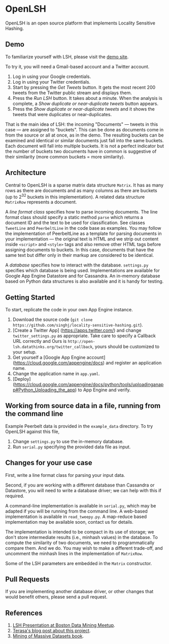 OpenLSH
=======

OpenLSH is an open source platform that implements Locality Sensitive Hashing. 

Demo
----

To familiarize yourself with LSH, please visit the [demo site](http://open-lsh.datathinks.org).

To try it, you will need a Gmail-based account and a Twitter account. 
 1. Log in using your Google credentials.
 2. Log in using your Twitter credentials.
 3. Start by pressing the _Get Tweets_ button. It gets the most recent 200 tweets from the Twitter public stream and displays them.
 4. Press the _Run LSH_ button. It takes about a minute. When the analysis is complete, a _Show duplicate or near-duplicate tweets_ button appears.
 5. Press the _Show duplicate or near-duplicate tweets_ and it shows the tweets that were duplicates or near-duplicates.

That is the main idea of LSH: the incoming "Documents" &mdash; tweets in this case &mdash; are assigned to "buckets".
This can be done as documents come in from the source or all at once, as in the demo.
The resulting buckets can be examined and identical or similar documents just fall into the same buckets.
Each document will fall into multiple buckets.
It is not a perfect indicator but the number of buckets two documents have in common is suggestive of their similarity (more common buckets = more similarity).   

Architecture
------------

Central to OpenLSH is a sparse matrix data structure `Matrix`. 
It has as many rows as there are documents and as many columns as there are buckets (up to 2<sup>32</sup> buckets in this implementation).
A related data structure `MatrixRow` represents a document.

A _line format class_ specifies how to parse incoming documents. 
The line format class should specify a static method `parse` which returns a document ID and the text to be used for classification.
See classes `TweetLine` and `PeerbeltLine` in the code base as examples.
You may follow the implementation of PeerbeltLine as a template for parsing documents in your implementation &mdash; 
the original text is HTML and we strip out content inside `<script>` and `<style>` tags and also remove other HTML tags before assigning documents to buckets.
In this case, documents that have the same text but differ only in their markup are considered to be identical.

A _database_ specifies how to interact with the database. `settings.py` specifies which database is being used.
Implementations are available for Google App Engine Datastore and for Cassandra. 
An in-memory database based on Python data structures is also available and it is handy for testing.

Getting Started
---------------

To start, replicate the code in your own App Engine instance.

 1. Download the source code (`git clone https://github.com/singhj/locality-sensitive-hashing.git`).
 2. [Create a Twitter App] (https://apps.twitter.com/) and change `twitter_settings.py` as appropriate.
    Take care to specify a Callback URL correctly and 
    Ours is `http://open-lsh.datathinks.org/twitter_callback`, yours should be customized to your setup.
 3. Get yourself a [Google App Engine account] (https://cloud.google.com/appengine/docs) and register an application name.
 4. Change the application name in `app.yaml`.
 5. [Deploy] (https://cloud.google.com/appengine/docs/python/tools/uploadinganapp#Python_Uploading_the_app) to App Engine and verify.

Working from source data in a file, running from the command line
-----------------------------------------------------------------

Example Peerbelt data is provided in the `example_data` directory. To try OpenLSH against this file,

 1. Change `settings.py` to use the in-memory database.
 2. Run `serial.py` specifying the provided data file as input.

Changes for your use case
-------------------------

First, write a line format class for parsing your input data. 

Second, if you are working with a different database than Cassandra or Datastore,
you will need to write a database driver; we can help with this if required.

A command-line implementation is available in `serial.py`, which may be adapted if you will be running from the command line.
A web-based implementation is available in `read_tweepy.py`.
A map-reduce based implementation may be available soon, contact us for details.

The implementation is intended to be compact in its use of storage; we don't store intermediate results (i.e., minhash values) in the database.
To compute the similarity of two documents, we need to programmatically compare them. And we do.
You may wish to make a different trade-off, and uncomment the minhash lines in the implementation of `MatrixRow`.

Some of the LSH parameters are embedded in the `Matrix` constructor.

Pull Requests
-------------

If you are implementing another database driver, or other changes that would benefit others, please send a pull request.

References
----------

 1. [LSH Presentation at Boston Data Mining Meetup](http://www.slideshare.net/j_singh/mining-of-massive-datasets-using-locality-sensitive-hashing-lsh).
 2. [Terasa's blog post about this project](http://quarksandbits.com/en/2014/04/23/using-twitter-streaming-api-google-app-engine/).
 3. [Mining of Massive Datasets book](http://infolab.stanford.edu/~ullman/mmds/book.pdf).

